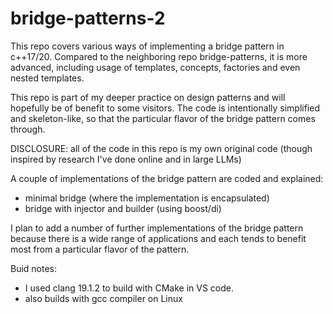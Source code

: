 # bridge-patterns-2

This repo covers various ways of implementing a bridge pattern in c++17/20.
Compared to the neighboring repo bridge-patterns, it is more advanced, including usage of templates, concepts, factories and even nested templates.

This repo is part of my deeper practice on design patterns and will hopefully be of benefit to some visitors.
The code is intentionally simplified and skeleton-like, so that the particular flavor of the bridge pattern comes through.

DISCLOSURE: all of the code in this repo is my own original code (though inspired by research I've done online and in large LLMs)

A couple of implementations of the bridge pattern are coded and explained:

- minimal bridge (where the implementation is encapsulated)
- bridge with injector and builder (using boost/di)

I plan to add a number of further implementations of the bridge pattern because there is a wide range of applications and each tends to benefit most from a particular flavor of the pattern.

Buid notes:

- I used clang 19.1.2 to build with CMake in VS code.
- also builds with gcc compiler on Linux
